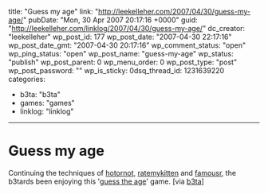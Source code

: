 title: "Guess my age"
link: "http://leekelleher.com/2007/04/30/guess-my-age/"
pubDate: "Mon, 30 Apr 2007 20:17:16 +0000"
guid: "http://leekelleher.com/linklog/2007/04/30/guess-my-age/"
dc_creator: "leekelleher"
wp_post_id: 177
wp_post_date: "2007-04-30 22:17:16"
wp_post_date_gmt: "2007-04-30 20:17:16"
wp_comment_status: "open"
wp_ping_status: "open"
wp_post_name: "guess-my-age"
wp_status: "publish"
wp_post_parent: 0
wp_menu_order: 0
wp_post_type: "post"
wp_post_password: ""
wp_is_sticky: 0dsq_thread_id: 1231639220
categories:
  - b3ta: "b3ta"
  - games: "games"
  - linklog: "linklog"

---

# Guess my age

Continuing the techniques of <a href="http://www.hotornot.com/">hotornot</a>, <a href="http://kittenwar.com/">ratemykitten</a> and <a href="http://www.famousr.com/">famousr</a>, the b3tards been enjoying this '<a href="http://www.guessmyage.net/">guess the age</a>' game. [via <a href="http://b3ta.com/newsletter/issue274/">b3ta</a>]